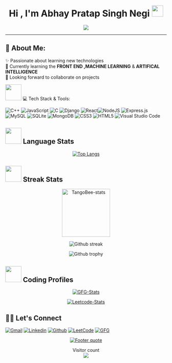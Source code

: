 <h1 align="center">Hi , I'm Abhay Pratap Singh Negi <img src="https://media.giphy.com/media/hvRJCLFzcasrR4ia7z/giphy.gif" width="35"></h1>
<p align="center">
  <a href="https://github.com/DenverCoder1/readme-typing-svg"><img src="https://readme-typing-svg.herokuapp.com?lines=Computer+Engineering+Student;Aspiring+Full+Stack+Developer+And+CPP+Developer;Always%20Eager%20to%20learn%20new%20things&center=true&width=600&height=80"></a>
</p>
<hr/>

## 💫 About Me:
✨ Passionate about learning new technologies<br>🌱 Currently learning the <b>FRONT END ,MACHINE LEARNING</b> & <b>ARTIFICAL INTELLIGENCE</b><br><!-- 🔭 Working on a <b>Subscription based eCommerce Website</b><br> -->👯 Looking forward to collaborate on projects<br>

<img src="https://media2.giphy.com/media/QssGEmpkyEOhBCb7e1/giphy.gif?cid=ecf05e47a0n3gi1bfqntqmob8g9aid1oyj2wr3ds3mg700bl&rid=giphy.gif" width="50px" height="50px"> 💻 Tech Stack & Tools:
<!-- ![Python](https://img.shields.io/badge/python-3670A0?style=for-the-badge&logo=python&logoColor=ffdd54) -->
<!--![Java](https://img.shields.io/badge/java-%23ED8B00.svg?style=for-the-badge&logo=java&logoColor=white)--> 
![C++](https://img.shields.io/badge/C++-5C2D91?style=for-the-badge&logo=c++&logoColor=white) ![JavaScript](https://img.shields.io/badge/javascript-%23323330.svg?style=for-the-badge&logo=javascript&logoColor=%23F7DF1E) ![C](https://img.shields.io/badge/c-%2300599C.svg?style=for-the-badge&logo=c&logoColor=white) ![Django](https://img.shields.io/badge/django-%23092E20.svg?style=for-the-badge&logo=django&logoColor=white) ![React](https://img.shields.io/badge/react-%2320232a.svg?style=for-the-badge&logo=react&logoColor=%2361DAFB)![NodeJS](https://img.shields.io/badge/node.js-6DA55F?style=for-the-badge&logo=node.js&logoColor=white) ![Express.js](https://img.shields.io/badge/express.js-%23404d59.svg?style=for-the-badge&logo=express&logoColor=%2361DAFB) ![MySQL](https://img.shields.io/badge/mysql-%2300f.svg?style=for-the-badge&logo=mysql&logoColor=white) ![SQLite](https://img.shields.io/badge/sqlite-%2307405e.svg?style=for-the-badge&logo=sqlite&logoColor=white) ![MongoDB](https://img.shields.io/badge/MongoDB-%234ea94b.svg?style=for-the-badge&logo=mongodb&logoColor=white) ![CSS3](https://img.shields.io/badge/css3-%231572B6.svg?style=for-the-badge&logo=css3&logoColor=white) ![HTML5](https://img.shields.io/badge/html5-%23E34F26.svg?style=for-the-badge&logo=html5&logoColor=white)
 ![Visual Studio Code](https://img.shields.io/badge/Visual%20Studio%20Code-0078d7.svg?style=for-the-badge&logo=visual-studio-code&logoColor=white) 
## <img src="https://github.com/TheDudeThatCode/TheDudeThatCode/blob/master/Assets/Developer.gif" width="50" />  Language Stats
 <div align="center">

  <a>[![Top Langs](https://github-readme-stats.vercel.app/api/top-langs/?username=Divyanshu592)](https://github.com/Divyanshu592/github-readme-stats)</a>

</div>


## <img src="https://github.com/TheDudeThatCode/TheDudeThatCode/blob/master/Assets/Developer.gif" width="50" /> Streak Stats
<div align="center">
<img height="150em" src="https://github-readme-stats.vercel.app/api/?username=TangoBeee&layout=compact&show_icon=true&theme=algolia" alt="TangoBee-stats"/> 
</div>
<div align="center">

  <a>![Github streak][github-streak]</a>

</div>
<div align="center">

  <a>![Github trophy][github-trophy]</a>

</div>

## <img src="https://github.com/TheDudeThatCode/TheDudeThatCode/blob/master/Assets/Developer.gif" width="50" />  Coding Profiles  
<div align="center">

    
  <a href="">[![GFG-Stats][gfg-stats-url]][gfg-url]</a>
  
  <a href="">[![Leetcode-Stats][leetcode-stats-url]][leetcode-url]</a>

</div>


## 🙋‍♂️ Let's Connect
[![Gmail][gmail-shield]][gmail-url]
[![Linkedin][linkedin-shield]][linkedin-url]
[![Github][github-shield]][github-url]
[![LeetCode][leetcode-shield]][leetcode-url]
[![GFG][gfg-shield]][gfg-url]
<br>

<div align="center">

  <a href="https://github.com/abhay123max">![Footer quote][quote-url]</a>

</div>
<p align="center"> 
  Visitor count<br>
  <img src="https://profile-counter.glitch.me/abhay123max/count.svg" />
</p>


<!-- MARKDOWN LINKS & IMAGES -->
[visitors-badge]: https://visitor-badge.glitch.me/badge?page_id=abhay123max
[github-stars-shield]: https://img.shields.io/github/stars/abhay123max?style=social
[github-stats]:https://githubreadmestats.vercel.app/apiusername=abhay123max&theme=algolia&show_icons=true&include_all_commits=false&count_private=true&cache_seconds=7200
[leetcode-stats-url]: https://leetcard.jacoblin.cool/divyanshupandey3m?theme=dark&font=Roboto&ext=heatmap
[gfg-stats-url]: https://geeks-for-geeks-stats-api-napiyo.vercel.app/?userName=div_yanshu_01
[leetcode-url]: https://leetcode.com/u/pro_abh/
[gfg-url]:https://www.geeksforgeeks.org/user/abhaypratah04w/
[github-followers-shield]: https://img.shields.io/github/followers/?style=social
[github-language]: https://github-readme-stats.vercel.app/api/top-langs/?username=Divyanshu592&theme=algolia
[github-streak]: https://streak-stats.demolab.com?user=Divyanshu592&theme=algolia
[github-trophy]: https://github-profile-trophy.vercel.app/?username=Divyanshu592&theme=algolia
[leetcode-problems-badge]: https://badges.peiyuan.ch/leetcode/divyanshupandey3m/solved?color=orange&logo=leetcode
[gfg-rank-shield]: https://img.shields.io/badge/Institute%20Rank-150-green?labelColor=white&logo=geeksforgeeks&style=flat
[leetcode-url]: https://leetcode.com/u/pro_abh/
[gfg-url]:https://www.geeksforgeeks.org/user/abhaypratah04w/
[ssrn-shield]: https://img.shields.io/badge/-SSRN-informational?style=flat&logo=ssrn&logoColor=darkblue&color=white
[ssrn-paper-url]: https://papers.ssrn.com/sol3/papers.cfm?abstract_id=3867738
[ieee-shield]: https://img.shields.io/badge/IEEE-informational?style=flat&logo=ieee
[ieee-paper-url]: https://ieeexplore.ieee.org/document/9807998
[quote-url]: https://quotes-github-readme.vercel.app/api?type=horizontal&theme=radical
[gmail-shield]: https://img.shields.io/badge/-Divyanshu%20Pandey-grey?style=flat&logo=gmail
[gmail-url]: mailto:abhaypratapnegi227@gmail.com
[linkedin-shield]: https://img.shields.io/badge/-Divyanshu%20Pandey-blue?style=flat&logo=linkedin&logoColor=white
[linkedin-url]: https://www.linkedin.com/in/abhay-pratap-singh-negi-6546b930a
[github-shield]: https://img.shields.io/badge/-Divyanshu%20Pandey-black?style=flat&logo=github
[linkedin-shield]: https://img.shields.io/badge/-Divyanshu%20Pandey-blue?style=flat&logo=linkedin&logoColor=white
[github-shield]: https://img.shields.io/badge/-Divyanshu%20Pandey-black?style=flat&logo=github
[quote-url]: https://quotes-github-readme.vercel.app/api?type=horizontal&theme=algolia
[leetcode-shield]: https://img.shields.io/badge/-Divyanshu%20Pandey-grey?style=flat&logo=leetcode
[gfg-shield]: https://img.shields.io/badge/-Divyanshu%20Pandey-darkgreen?style=flat&labelColor=white&logo=geeksforgeeks
[github-url]: https://github.com/abhay123max
